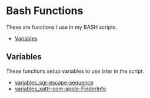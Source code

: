 # Bash Functions

These are functions I use in my BASH scripts.

* [Variables]()

## Variables
These functions setup variables to use later in the script.

* [variables_sgr-escape-sequence]()
* [variables_xattr-com-apple-FinderInfo]()